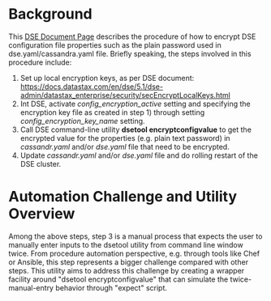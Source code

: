 # Background

This [DSE Document Page](https://docs.datastax.com/en/dse/5.1/dse-admin/datastax_enterprise/security/secEncryptProperties.html) describes the procedure of how to encrypt DSE configuration file properties such as the plain password used in dse.yaml/cassandra.yaml file. Briefly speaking, the steps involved in this procedure include:
1. Set up local encryption keys, as per DSE document: https://docs.datastax.com/en/dse/5.1/dse-admin/datastax_enterprise/security/secEncryptLocalKeys.html
2. Int DSE, activate *config_encryption_active* setting and specifying the encryption key file as created in step 1) through setting *config_encryption_key_name* setting. 
3. Call DSE command-line utility **dsetool encryptconfigvalue** to get the encrypted value for the properties (e.g. plain text password) in *cassandr.yaml* and/or *dse.yaml* file that need to be encrypted.
4. Update *cassandr.yaml* and/or *dse.yaml* file and do rolling restart of the DSE cluster.


# Automation Challenge and Utility Overview

Among the above steps, step 3 is a manual process that expects the user to manually enter inputs to the dsetool utility from command line window twice. From procedure automation perspective, e.g. through tools like Chef or Ansible, this step represents a bigger challenge compared with other steps. This utility aims to address this challenge by creating a wrapper facility around "dsetool encryptconfigvalue" that can simulate the twice-manual-entry behavior through "expect" script.
